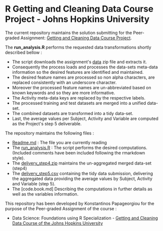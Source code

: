 
# R Getting and Cleaning Data Course Project - Johns Hopkins University

The current repository maintains the solution submitting for the Peer-graded Assignment: [Getting and Cleaning Data Course Project](https://www.coursera.org/learn/data-cleaning/peer/FIZtT/getting-and-cleaning-data-course-project).

The **run_analysis.R** performs the requested data transformations shortly described bellow :

- The script downloads the assignment's [data](https://d396qusza40orc.cloudfront.net/getdata%2Fprojectfiles%2FUCI%20HAR%20Dataset.zip) zip file and extracts it. 
- Consequently the process loads and processes the data-sets meta-data information so the desired features are identified and maintained.
- The desired feature names are processed so non alpha characters, are replaced consistently with an underscore character. 
- Moreover the processed feature names are un-abbreviated based on known keywords and so they are more informative.
- The Activity meta-data keys are replaced by the respective labels.
- The processed training and test datasets are merged into a unified data-set.
- The combined datasets are transformed into a tidy data-set.
- Last, the average values per Subject, Activity and Variable are computed as the Project's step 5 deliverable.

The repository maintains the following files :
- [Readme.md](https://github.com/meltoner/getting-and-cleaning-data-course-project/blob/main/README.md) : The file you are currently reading
- The [run_analysis.R](https://github.com/meltoner/getting-and-cleaning-data-course-project/blob/main/run_analysis.R) : The script performs the desired computations. (Included comments have been included following the rmarkdown style).
- The [delivery_step4.zip](https://github.com/meltoner/getting-and-cleaning-data-course-project/blob/main/delivery_step4.zip) maintains the un-aggregated merged data-set (step4)
- The [delivery_step5.csv](https://github.com/meltoner/getting-and-cleaning-data-course-project/blob/main/delivery_step5.csv) containing the tidy data submission, delivering the aggregated data providing the average values by Subject, Activity and Variable (step 5).
- The [code.book.md] Describing the computations in further details as well as the variables information.

This repository has been developed by Konstantinos Papageorgiou for the purpose of the Peer-graded Assignment of the course :
- Data Science: Foundations using R Specialization - [Getting and Cleaning Data Course of the Johns Hopkins University](https://www.coursera.org/learn/data-cleaning/home/welcome)
 
